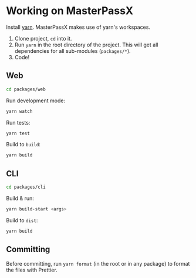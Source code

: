 # Working on MasterPassX

Install [yarn](https://yarnpkg.com/). MasterPassX makes use of yarn's workspaces.

1. Clone project, `cd` into it.
2. Run `yarn` in the root directory of the project. This will get all dependencies for all sub-modules (`packages/*`).
3. Code!

## Web

```bash
cd packages/web
```

Run development mode:

```bash
yarn watch
```

Run tests:

```bash
yarn test
```

Build to `build`:

```bash
yarn build
```

## CLI

```bash
cd packages/cli
```

Build & run:

```bash
yarn build-start <args>
```

Build to `dist`:

```bash
yarn build
```

## Committing

Before committing, run `yarn format` (in the root or in any package) to format the files with Prettier.
